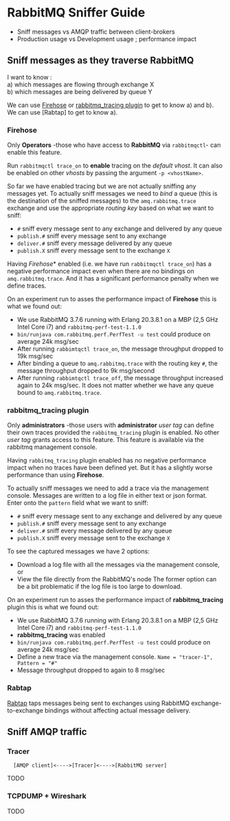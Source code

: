 # RabbitMQ Sniffer Guide

- Sniff messages vs AMQP traffic between client-brokers
- Production usage vs Development usage ; performance impact


## Sniff messages as they traverse RabbitMQ

I want to know :  
a) which messages are flowing through exchange X  
b) which messages are being delivered by queue Y

We can use [Firehose](#Firehose) or [rabbitmq_tracing plugin](rabbitmq_tracing-plugin) to get to know a) and b).  
We can use [Rabtap] to get to know a).


### Firehose

Only **Operators** -those who have access to **RabbitMQ** via `rabbitmqctl`- can enable this feature.

Run `rabbitmqctl trace_on` to **enable** tracing on the *default vhost*. It can also be enabled on other *vhosts* by passing the argument `-p <vhostName>`.

So far we have enabled tracing but we are not actually sniffing any messages yet. To actually sniff messages we need to *bind* a queue (this is the destination of the sniffed messages) to the `amq.rabbitmq.trace` exchange and use the appropriate *routing key* based on what we want to sniff:
  - `#` sniff every message sent to any exchange and delivered by any queue
  - `publish.#` sniff every message sent to any exchange
  - `deliver.#` sniff every message delivered by any queue
  - `publish.X` sniff every message sent to the exchange `X`

Having *Firehose** enabled (i.e. we have run `rabbitmqctl trace_on`) has a negative performance impact even when there are no bindings on `amq.rabbitmq.trace`. And it has a significant performance penalty when we define traces.

On an experiment run to asses the performance impact of **Firehose** this is what we found out:
- We use RabbitMQ 3.7.6 running with Erlang 20.3.8.1 on a MBP (2,5 GHz Intel Core i7) and `rabbitmq-perf-test-1.1.0`
- `bin/runjava com.rabbitmq.perf.PerfTest -u test` could produce on average 24k msg/sec
- After running `rabbimtqctl trace_on`, the message throughput dropped to 19k msg/sec
- After binding a queue to `amq.rabbitmq.trace` with the routing key `#`, the message throughput dropped to 9k msg/second
- After running `rabbimtqctl trace_off`, the message throughput increased again to 24k msg/sec. It does not matter whether we have any queue bound to `amq.rabbitmq.trace`.


### rabbitmq_tracing plugin

Only **administrators** -those users with **administrator** *user tag* can define their own traces provided the `rabbitmq_tracing` plugin is enabled. No other *user tag* grants access to this feature. This feature is available via the rabbitmq management console.

Having `rabbitmq_tracing` plugin enabled has no negative performance impact when no traces have been defined yet. But it has a slightly worse performance than using **Firehose**.

To actually sniff messages we need to add a trace via the management console. Messages are written to a log file in either text or json format. Enter onto the `pattern` field what we want to sniff:
  - `#` sniff every message sent to any exchange and delivered by any queue
  - `publish.#` sniff every message sent to any exchange
  - `deliver.#` sniff every message delivered by any queue
  - `publish.X` sniff every message sent to the exchange `X`

To see the captured messages we have 2 options:
- Download a log file with all the messages via the management console, or
- View the file directly from the RabbitMQ's node
The former option can be a bit problematic if the log file is too large to download.

On an experiment run to asses the performance impact of **rabbitmq_tracing** plugin this is what we found out:
- We use RabbitMQ 3.7.6 running with Erlang 20.3.8.1 on a MBP (2,5 GHz Intel Core i7) and `rabbitmq-perf-test-1.1.0`
- **rabbitmq_tracing** was enabled
- `bin/runjava com.rabbitmq.perf.PerfTest -u test` could produce on average 24k msg/sec
- Define a new trace via the management console. `Name = "tracer-1", Pattern = "#"`
- Message throughput dropped to again to 8 msg/sec


### Rabtap

[Rabtap](https://github.com/jandelgado/rabtap) taps messages being sent to exchanges using RabbitMQ exchange-to-exchange bindings without affecting actual message delivery.


## Sniff AMQP traffic


### Tracer

```
  [AMQP client]<---->[Tracer]<---->[RabbitMQ server]
```
TODO

### TCPDUMP + Wireshark

TODO
